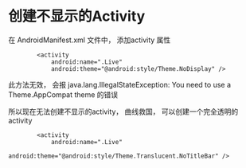 # 创建不显示的Activity

在 AndroidManifest.xml 文件中， 添加activity  属性

```text
        <activity
            android:name=".Live"
            android:theme="@android:style/Theme.NoDisplay" />
```

此方法无效， 会报  java.lang.IllegalStateException: You need to use a Theme.AppCompat theme 的错误

所以现在无法创建不显示的activity， 曲线救国， 可以创建一个完全透明的activity

```text
        <activity
            android:name=".Live"
            android:theme="@android:style/Theme.Translucent.NoTitleBar" />
```

